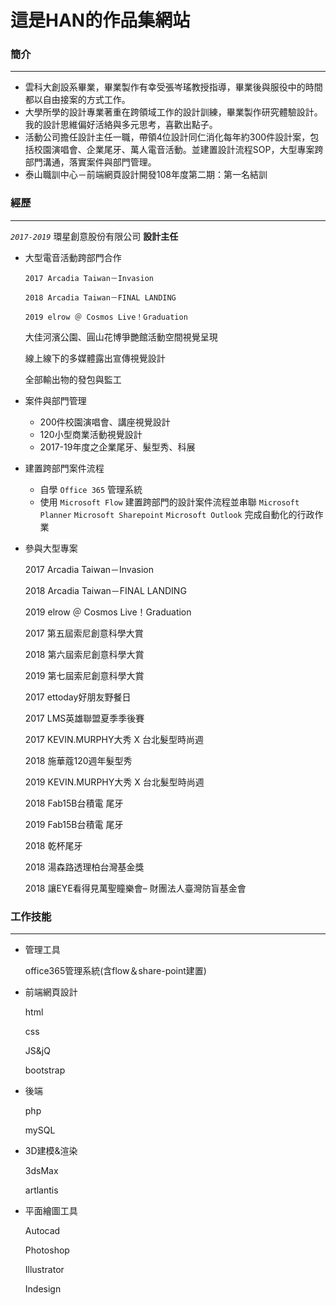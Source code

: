 # 這是HAN的作品集網站

### 簡介

---

- 雲科大創設系畢業，畢業製作有幸受張岑瑤教授指導，畢業後與服役中的時間都以自由接案的方式工作。
- 大學所學的設計專業著重在跨領域工作的設計訓練，畢業製作研究體驗設計。我的設計思維偏好活絡與多元思考，喜歡出點子。
- 活動公司擔任設計主任一職，帶領4位設計同仁消化每年約300件設計案，包括校園演唱會、企業尾牙、萬人電音活動。並建置設計流程SOP，大型專案跨部門溝通，落實案件與部門管理。
- 泰山職訓中心－前端網頁設計開發108年度第二期：第一名結訓

### 經歷

---

*`2017-2019`* 環星創意股份有限公司 **設計主任**  

- 大型電音活動跨部門合作

    `2017 Arcadia Taiwan－Invasion`

    `2018 Arcadia Taiwan－FINAL LANDING`

    `2019 elrow ＠ Cosmos Live！Graduation` 

    大佳河濱公園、圓山花博爭艷館活動空間視覺呈現

    線上線下的多媒體露出宣傳視覺設計

    全部輸出物的發包與監工

- 案件與部門管理
    - 200件校園演唱會、講座視覺設計
    - 120小型商業活動視覺設計
    - 2017-19年度之企業尾牙、髮型秀、科展

- 建置跨部門案件流程
    - 自學 `Office 365` 管理系統
    - 使用 `Microsoft Flow` 建置跨部門的設計案件流程並串聯 `Microsoft Planner` `Microsoft Sharepoint` `Microsoft Outlook` 完成自動化的行政作業

- 參與大型專案

    2017 Arcadia Taiwan－Invasion

    2018 Arcadia Taiwan－FINAL LANDING

    2019 elrow ＠ Cosmos Live！Graduation 

    2017 第五屆索尼創意科學大賞

    2018 第六屆索尼創意科學大賞

    2019 第七屆索尼創意科學大賞

    2017 ettoday好朋友野餐日

    2017 LMS英雄聯盟夏季季後賽

    2017 KEVIN.MURPHY大秀 X 台北髮型時尚週

    2018 施華蔻120週年髮型秀

    2019 KEVIN.MURPHY大秀 X 台北髮型時尚週

    2018 Fab15B台積電 尾牙

    2019 Fab15B台積電 尾牙

    2018 乾杯尾牙

    2018 湯森路透理柏台灣基金獎

    2018 讓EYE看得見萬聖瞳樂會– 財團法人臺灣防盲基金會


### 工作技能

---

- 管理工具

    office365管理系統(含flow＆share-point建置)

- 前端網頁設計

    html

    css

    JS&jQ

    bootstrap

- 後端

    php

    mySQL

- 3D建模&渲染

    3dsMax

    artlantis

- 平面繪圖工具

    Autocad

    Photoshop

    Illustrator

    Indesign
